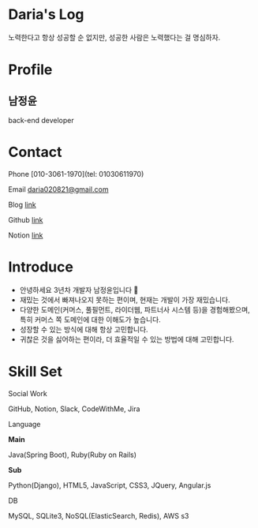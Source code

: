 # Daria's Log

노력한다고 항상 성공할 순 없지만, 성공한 사람은 노력했다는 걸 명심하자.



# Profile

## 남정윤

back-end developer

# Contact

Phone  [010-3061-1970](tel: 01030611970)

Email [daria020821@gmail.com](mailto:daria020821@gmail.com)

Blog [link](https://velog.io/@jynam821)

Github [link](https://github.com/south-daria)

Notion [link](https://www.notion.so/Daria-s-Log-4986402eed5b4deca2a82cd473f27db5)

# Introduce


- 안녕하세요 3년차 개발자 남정윤입니다 🙂
- 재밌는 것에서 빠져나오지 못하는 편이며, 현재는 개발이 가장 재밌습니다.
- 다양한 도메인(커머스, 풀필먼트, 라이더웹, 파트너사 시스템 등)을 경험해봤으며, 
특히 커머스 쪽 도메인에 대한 이해도가 높습니다.
- 성장할 수 있는 방식에 대해 항상 고민합니다.
- 귀찮은 것을 싫어하는 편이라, 더 효율적일 수 있는 방법에 대해 고민합니다.

# Skill Set



Social Work

GitHub, Notion, Slack, CodeWithMe, Jira

Language

**Main** 

Java(Spring Boot), Ruby(Ruby on Rails)

**Sub**

Python(Django), HTML5, JavaScript, CSS3, JQuery, Angular.js

DB

MySQL, SQLite3, NoSQL(ElasticSearch, Redis), AWS s3
